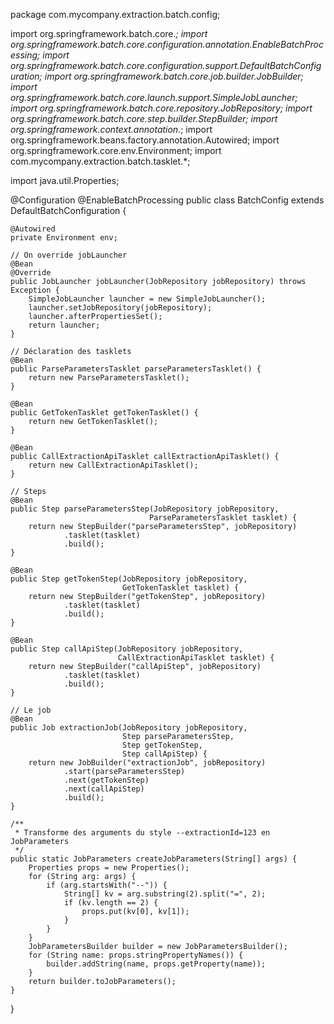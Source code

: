 package com.mycompany.extraction.batch.config;

import org.springframework.batch.core.*;
import org.springframework.batch.core.configuration.annotation.EnableBatchProcessing;
import org.springframework.batch.core.configuration.support.DefaultBatchConfiguration;
import org.springframework.batch.core.job.builder.JobBuilder;
import org.springframework.batch.core.launch.support.SimpleJobLauncher;
import org.springframework.batch.core.repository.JobRepository;
import org.springframework.batch.core.step.builder.StepBuilder;
import org.springframework.context.annotation.*;
import org.springframework.beans.factory.annotation.Autowired;
import org.springframework.core.env.Environment;
import com.mycompany.extraction.batch.tasklet.*;

import java.util.Properties;

@Configuration
@EnableBatchProcessing
public class BatchConfig extends DefaultBatchConfiguration {

    @Autowired
    private Environment env;

    // On override jobLauncher
    @Bean
    @Override
    public JobLauncher jobLauncher(JobRepository jobRepository) throws Exception {
        SimpleJobLauncher launcher = new SimpleJobLauncher();
        launcher.setJobRepository(jobRepository);
        launcher.afterPropertiesSet();
        return launcher;
    }

    // Déclaration des tasklets
    @Bean
    public ParseParametersTasklet parseParametersTasklet() {
        return new ParseParametersTasklet();
    }

    @Bean
    public GetTokenTasklet getTokenTasklet() {
        return new GetTokenTasklet();
    }

    @Bean
    public CallExtractionApiTasklet callExtractionApiTasklet() {
        return new CallExtractionApiTasklet();
    }

    // Steps
    @Bean
    public Step parseParametersStep(JobRepository jobRepository,
                                   ParseParametersTasklet tasklet) {
        return new StepBuilder("parseParametersStep", jobRepository)
                .tasklet(tasklet)
                .build();
    }

    @Bean
    public Step getTokenStep(JobRepository jobRepository,
                             GetTokenTasklet tasklet) {
        return new StepBuilder("getTokenStep", jobRepository)
                .tasklet(tasklet)
                .build();
    }

    @Bean
    public Step callApiStep(JobRepository jobRepository,
                            CallExtractionApiTasklet tasklet) {
        return new StepBuilder("callApiStep", jobRepository)
                .tasklet(tasklet)
                .build();
    }

    // Le job
    @Bean
    public Job extractionJob(JobRepository jobRepository,
                             Step parseParametersStep,
                             Step getTokenStep,
                             Step callApiStep) {
        return new JobBuilder("extractionJob", jobRepository)
                .start(parseParametersStep)
                .next(getTokenStep)
                .next(callApiStep)
                .build();
    }

    /**
     * Transforme des arguments du style --extractionId=123 en JobParameters
     */
    public static JobParameters createJobParameters(String[] args) {
        Properties props = new Properties();
        for (String arg: args) {
            if (arg.startsWith("--")) {
                String[] kv = arg.substring(2).split("=", 2);
                if (kv.length == 2) {
                    props.put(kv[0], kv[1]);
                }
            }
        }
        JobParametersBuilder builder = new JobParametersBuilder();
        for (String name: props.stringPropertyNames()) {
            builder.addString(name, props.getProperty(name));
        }
        return builder.toJobParameters();
    }
}
